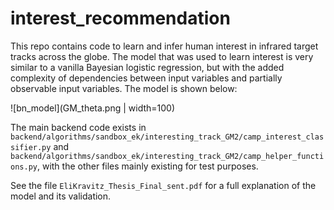 # interest_recommendation

This repo contains code to learn and infer human interest in infrared target tracks across the globe. The model that was used to learn interest is very similar to a vanilla Bayesian logistic regression, but with the added complexity of dependencies between input variables and partially observable input variables. The model is shown below:

![bn_model](GM_theta.png | width=100)

The main backend code exists in `backend/algorithms/sandbox_ek/interesting_track_GM2/camp_interest_classifier.py` and `backend/algorithms/sandbox_ek/interesting_track_GM2/camp_helper_functions.py`, with the other files mainly existing for test purposes.

See the file `EliKravitz_Thesis_Final_sent.pdf` for a full explanation of the model and its validation.
